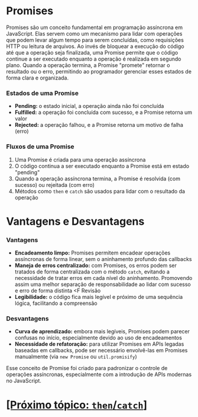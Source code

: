# Promises

Promises são um conceito fundamental em programação assíncrona em JavaScript. Elas servem como um mecanismo para lidar com operações que podem levar algum tempo para serem concluídas, como requisições HTTP ou leitura de arquivos. Ao invés de bloquear a execução do código até que a operação seja finalizada, uma Promise permite que o código continue a ser executado enquanto a operação é realizada em segundo plano. Quando a operação termina, a Promise "promete" retornar o resultado ou o erro, permitindo ao programador gerenciar esses estados de forma clara e organizada.

### Estados de uma Promise

- **Pending:** o estado inicial, a operação ainda não foi concluída
- **Fulfilled:** a operação foi concluída com sucesso, e a Promise retorna um valor
- **Rejected:** a operação falhou, e a Promise retorna um motivo de falha (erro)

### Fluxos de uma Promise

1. Uma Promise é criada para uma operação assíncrona
2. O código continua a ser executado enquanto a Promise está em estado "pending"
3. Quando a operação assíncrona termina, a Promise é resolvida (com sucesso) ou rejeitada (com erro)
4. Métodos como `then` e `catch` são usados para lidar com o resultado da operação

# Vantagens e Desvantagens

### Vantagens

- **Encadeamento limpo:** Promises permitem encadear operações assíncronas de forma linear, sem o aninhamento profundo das callbacks
- **Maneja de erros centralizado:** com Promises, os erros podem ser tratados de forma centralizada com o método `catch`, evitando a necessidade de tratar erros em cada nível do aninhamento. Promovendo assim uma melhor separação de responsabilidade ao lidar com sucesso e erro de forma distinta <F Revisão
- **Legibilidade:** o código fica mais legível e próximo de uma sequência lógica, facilitando a compreensão

### Desvantagens

- **Curva de aprendizado:** embora mais legíveis, Promises podem parecer confusas no início, especialmente devido ao uso de encadeamentos
- **Necessidade de refatoração:** para utilizar Promises em APIs legadas baseadas em callbacks, pode ser necessário envolvê-las em Promises manualmente (via `new Promise` ou `util.promisify`)

Esse conceito de Promise foi criado para padronizar o controle de operações assíncronas, especialmente com a introdução de APIs modernas no JavaScript.

# [[Próximo tópico: `then`/`catch`]](./4-then-catch.md)